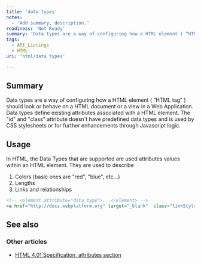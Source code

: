 ```yaml
---
title: 'data types'
notes:
  - 'Add summary, description.'
readiness: 'Not Ready'
summary: 'Data types are a way of configuring how a HTML element ( “HTML tag” ) should look or behave on a HTML document or a view in a Web Application. Data types define existing attributes associated with a HTML element. The &quot;id&quot; and &quot;class&quot; attribute doesn''t have predefined data types and is used by CSS stylesheets or for further enhancements through Javascript logic.'
tags:
  - API_Listings
  - HTML
uri: 'html/data types'

---
```

## Summary

Data types are a way of configuring how a HTML element ( “HTML tag” ) should look or behave on a HTML document or a view in a Web Application. Data types define existing attributes associated with a HTML element. The &quot;id&quot; and &quot;class&quot; attribute doesn't have predefined data types and is used by CSS stylesheets or for further enhancements through Javascript logic.

## Usage

In HTML, the Data Types that are supported are used attributes values within an HTML element. They are used to describe

1.  Colors (basic ones are "red", "blue", etc...)
2.  Lengths
3.  Links and relationships

```html
<!-- <element attribute="data type">...</element> -->
<a href="http://docs.webplatform.org" target="_blank"  class="linkStyle" id="linkAnchorOrUniqueStyle" >HTML Element hyperlink</a>
```

## See also

### Other articles

-   [HTML 4.01 Specification, attributes section](http://www.w3.org/TR/html4/types.html)
